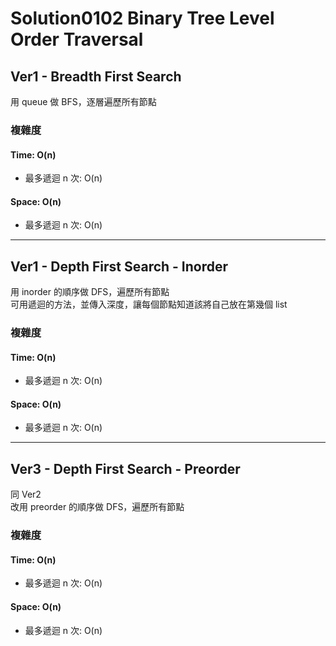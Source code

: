 # Solution0102 Binary Tree Level Order Traversal

## Ver1 - Breadth First Search

用 queue 做 BFS，逐層遍歷所有節點

### 複雜度

#### Time: O(n)
- 最多遞迴 n 次: O(n)

#### Space: O(n)
- 最多遞迴 n 次: O(n)

---

## Ver1 - Depth First Search - Inorder

用 inorder 的順序做 DFS，遍歷所有節點  
可用遞迴的方法，並傳入深度，讓每個節點知道該將自己放在第幾個 list

### 複雜度

#### Time: O(n)
- 最多遞迴 n 次: O(n)

#### Space: O(n)
- 最多遞迴 n 次: O(n)

---

## Ver3 - Depth First Search - Preorder

同 Ver2  
改用 preorder 的順序做 DFS，遍歷所有節點  

### 複雜度

#### Time: O(n)
- 最多遞迴 n 次: O(n)

#### Space: O(n)
- 最多遞迴 n 次: O(n)